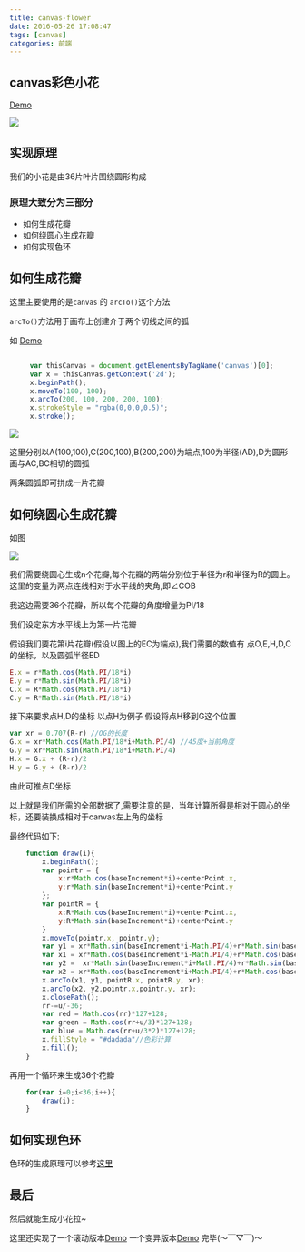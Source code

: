 ```yaml
---
title: canvas-flower
date: 2016-05-26 17:08:47
tags: [canvas]
categories: 前端
---
```

## canvas彩色小花
[Demo](http://himmas.github.io/Himmas_demo/canvas/canvas-flower/)

![](http://7xt8hz.com1.z0.glb.clouddn.com/canvas-flower3.png)

## 实现原理

我们的小花是由36片叶片围绕圆形构成

### 原理大致分为三部分

- 如何生成花瓣
- 如何绕圆心生成花瓣
- 如何实现色环

## 如何生成花瓣

这里主要使用的是`canvas` 的 `arcTo()`这个方法

`arcTo()`方法用于画布上创建介于两个切线之间的弧

如 [Demo](http://himmas.github.io/Himmas_demo/canvas/canvas-flower/arcTo.html)

```javascript

     var thisCanvas = document.getElementsByTagName('canvas')[0];
     var x = thisCanvas.getContext('2d');
     x.beginPath();
     x.moveTo(100, 100);
     x.arcTo(200, 100, 200, 200, 100);
     x.strokeStyle = "rgba(0,0,0,0.5)";
     x.stroke();

```

![](http://7xt8hz.com1.z0.glb.clouddn.com/arcTo.png)

这里分别以A(100,100),C(200,100),B(200,200)为端点,100为半径(AD),D为圆形画与AC,BC相切的圆弧

两条圆弧即可拼成一片花瓣

## 如何绕圆心生成花瓣

如图

![](http://7xt8hz.com1.z0.glb.clouddn.com/canvas-flower2.png)

我们需要绕圆心生成n个花瓣,每个花瓣的两端分别位于半径为r和半径为R的圆上。这里的变量为两点连线相对于水平线的夹角,即∠COB

我这边需要36个花瓣，所以每个花瓣的角度增量为PI/18

我们设定东方水平线上为第一片花瓣

假设我们要花第i片花瓣(假设以图上的EC为端点),我们需要的数值有 点O,E,H,D,C的坐标，以及圆弧半径ED

```javascript
E.x = r*Math.cos(Math.PI/18*i)
E.y = r*Math.sin(Math.PI/18*i)
C.x = R*Math.cos(Math.PI/18*i)
C.y = R*Math.sin(Math.PI/18*i)
```

接下来要求点H,D的坐标
以点H为例子
假设将点H移到G这个位置

```javascript
var xr = 0.707(R-r) //OG的长度
G.x = xr*Math.cos(Math.PI/18*i+Math.PI/4) //45度+当前角度
G.y = xr*Math.sin(Math.PI/18*i+Math.PI/4)
H.x = G.x + (R-r)/2
H.y = G.y + (R-r)/2
```
由此可推点D坐标

以上就是我们所需的全部数据了,需要注意的是，当年计算所得是相对于圆心的坐标，还要装换成相对于canvas左上角的坐标

最终代码如下:

```javascript
    function draw(i){
        x.beginPath();
        var pointr = {
            x:r*Math.cos(baseIncrement*i)+centerPoint.x,
            y:r*Math.sin(baseIncrement*i)+centerPoint.y
        };
        var pointR = {
            x:R*Math.cos(baseIncrement*i)+centerPoint.x,
            y:R*Math.sin(baseIncrement*i)+centerPoint.y
        }
        x.moveTo(pointr.x, pointr.y);
        var y1 = xr*Math.sin(baseIncrement*i-Math.PI/4)+r*Math.sin(baseIncrement*i)+centerPoint.y;
        var x1 = xr*Math.cos(baseIncrement*i-Math.PI/4)+r*Math.cos(baseIncrement*i)+centerPoint.x;
        var y2 =  xr*Math.sin(baseIncrement*i+Math.PI/4)+r*Math.sin(baseIncrement*i)+centerPoint.y;
        var x2 = xr*Math.cos(baseIncrement*i+Math.PI/4)+r*Math.cos(baseIncrement*i)+centerPoint.x;
        x.arcTo(x1, y1, pointR.x, pointR.y, xr);
        x.arcTo(x2, y2,pointr.x,pointr.y, xr);
        x.closePath();
        rr-=u/-36;
        var red = Math.cos(rr)*127+128;
        var green = Math.cos(rr+u/3)*127+128;
        var blue = Math.cos(rr+u/3*2)*127+128;
        x.fillStyle = "#dadada"//色彩计算
        x.fill();
    }
```

再用一个循环来生成36个花瓣

```javascript
    for(var i=0;i<36;i++){
        draw(i);
    }
```

## 如何实现色环

色环的生成原理可以参考[这里](https://github.com/Himmas/Himmas_demo/tree/gh-pages/canvas/colours-bar)

## 最后

然后就能生成小花拉~

这里还实现了一个滚动版本[Demo](http://himmas.github.io/Himmas_demo/canvas/canvas-flower/index_test.html)
一个变异版本[Demo](http://himmas.github.io/Himmas_demo/canvas/canvas-flower/index_y.html)
完毕(～￣▽￣)～
